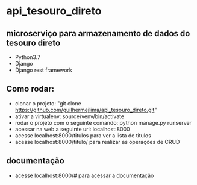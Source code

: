 # api_tesouro_direto


## microserviço para armazenamento de dados do tesouro direto

- Python3.7
- Django
- Django rest framework


## Como rodar:

- clonar o projeto: "git clone https://github.com/guilhermejlima/api_tesouro_direto.git"
- ativar a virtualenv: source/venv/bin/activate
- rodar o projeto com o seguinte comando: python manage.py runserver
- acessar na web a seguinte url: localhost:8000
- acesse localhost:8000/titulos para ver a lista de titulos
- acesse localhost:8000/titulo/<parametro> para realizar as operações de CRUD


## documentação
- acesse localhost:8000/# para acessar a documentação
